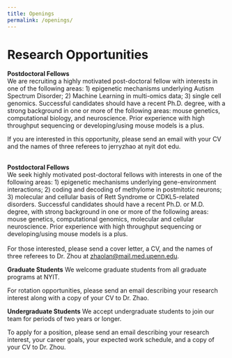 ```yaml
---
title: Openings
permalink: /openings/
---
```

# Research Opportunities
**Postdoctoral Fellows**<br>
We are recruiting a highly motivated post-doctoral fellow with interests in one of the following areas: 1) epigenetic mechanisms underlying Autism Spectrum Disorder; 2) Machine Learning in multi-omics data; 3) single cell genomics. Successful candidates should have a recent Ph.D. degree, with a strong background in one or more of the following areas: mouse genetics, computational biology, and neuroscience. Prior experience with high throughput sequencing or developing/using mouse models is a plus.<br>

If you are interested in this opportunity, please send an email with your CV and the names of three referees to jerryzhao at nyit dot edu.<br>
 <br>
 
**Postdoctoral Fellows**<br>
We seek highly motivated post-doctoral fellows with interests in one of the following areas: 1) epigenetic mechanisms underlying gene-environment interactions; 2) coding and decoding of methylome in postmitotic neurons; 3) molecular and cellular basis of Rett Syndrome or CDKL5-related disorders. Successful candidates should have a recent Ph.D. or M.D. degree, with strong background in one or more of the following areas: mouse genetics, computational genomics, molecular and cellular neuroscience. Prior experience with high throughput sequencing or developing/using mouse models is a plus.<br>
 <br>
For those interested, please send a cover letter, a CV, and the names of three referees to Dr. Zhou at zhaolan@mail.med.upenn.edu.<br>

**Graduate Students**
We welcome graduate students from all graduate programs at NYIT.

For rotation opportunities, please send an email describing your research interest along with a copy of your CV to Dr. Zhao.

**Undergraduate Students**
We accept undergraduate students to join our team for periods of two years or longer.

To apply for a position, please send an email describing your research interest, your career goals, your expected work schedule, and a copy of your CV to Dr. Zhou.




